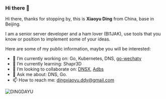 ### Hi there 👋

Hi there, thanks for stopping by, this is **Xiaoyu Ding** from China, base in Beijing.

I am a senior server developer and a ham lover (BI1JAK), use tools that you know or position to implement some of your ideas.

Here are some of my public information, maybe you will be interested:

- 🔭  I’m currently working on: Go, Kubernetes, DNS, [go-wechaty](https://github.com/wechaty/go-wechaty)
- 🌱  I’m currently learning: Shapr3D
- 👯  I’m looking to collaborate on: [DNSX](https://github.com/dingdayu/dnsx), [Adbs](https://github.com/dingdayu/dnsx)
- 💬  Ask me about: DNS, Go.
- 📫  How to reach me: dingxiaoyu.ddy@gmail.com

![DINGDAYU](https://github-readme-stats.vercel.app/api?username=dingdayu&show_icons=true&icon_color=805AD5&text_color=718096&bg_color=ffffff&hide_title=true)

<!--
Here are some ideas to get you started:

- 🔭 I’m currently working on ...
- 🌱 I’m currently learning ...
- 👯 I’m looking to collaborate on ...
- 🤔 I’m looking for help with ...
- 💬 Ask me about ...
- 📫 How to reach me: ...
- 😄 Pronouns: ...
- ⚡ Fun fact: ...
-->
